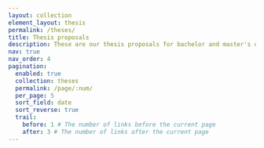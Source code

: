 ```yaml
---
layout: collection
element_layout: thesis
permalink: /theses/
title: Thesis proposals
description: These are our thesis proposals for bachelor and master's degree students. Feel free to send us an email if you're interested.
nav: true
nav_order: 4
pagination:
  enabled: true
  collection: theses
  permalink: /page/:num/
  per_page: 5
  sort_field: date
  sort_reverse: true
  trail:
    before: 1 # The number of links before the current page
    after: 3 # The number of links after the current page
---
```

